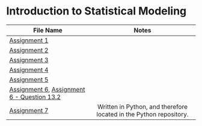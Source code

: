 # Introduction to Statistical Modeling

| File Name                                                                           | Notes        
| ----------------------------------------------------------------------------------- |:-----------------------------------:|
| [Assignment 1](https://github.com/donsmithsf/r/tree/main/class%20assignments/Introduction%20to%20Statistical%20Modeling/Assignment%201)|                  |
| [Assignment 2](https://github.com/donsmithsf/r/tree/main/class%20assignments/Introduction%20to%20Statistical%20Modeling/Assignment%202)|                  |
| [Assignment 3](https://github.com/donsmithsf/r/tree/main/class%20assignments/Introduction%20to%20Statistical%20Modeling/Assignment%203)|                  |
| [Assignment 4](https://github.com/donsmithsf/r/tree/main/class%20assignments/Introduction%20to%20Statistical%20Modeling/Assignment%204)|                  |
| [Assignment 5](https://github.com/donsmithsf/r/tree/main/class%20assignments/Introduction%20to%20Statistical%20Modeling/Assignment%205)|                  |
| [Assignment 6](https://github.com/donsmithsf/r/tree/main/class%20assignments/Introduction%20to%20Statistical%20Modeling/Assignment%206), [Assignment 6 - Question 13.2](https://github.com/donsmithsf/python/tree/main/class%20assignments/Introduction%20to%20Statistical%20Modeling/Assignment%206)|                  | Question 13.2 is written in Python, and is therefore located in the Python repository.
| [Assignment 7](https://github.com/donsmithsf/python/tree/main/class%20assignments/Introduction%20to%20Statistical%20Modeling/Assignment%207)| Written in Python, and therefore located in the Python repository. |






